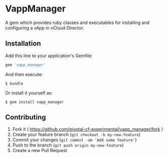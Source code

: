 # VappManager

A gem which provides ruby classes and executables for installing and configuring a vApp in vCloud Director.

## Installation

Add this line to your application's Gemfile:

```ruby
gem 'vapp_manager'
```

And then execute:

    $ bundle

Or install it yourself as:

    $ gem install vapp_manager

## Contributing

1. Fork it ( https://github.com/pivotal-cf-experimental/vapp_manager/fork )
2. Create your feature branch (`git checkout -b my-new-feature`)
3. Commit your changes (`git commit -am 'Add some feature'`)
4. Push to the branch (`git push origin my-new-feature`)
5. Create a new Pull Request
